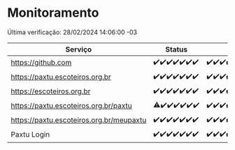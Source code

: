 # Monitoramento

Última verificação: 28/02/2024 14:06:00 -03

|Serviço|Status|Últimas 24h|
|---|---|---|
|https://github.com|<span title="2024-02-21: OK=24">✔️</span><span title="2024-02-22: OK=24">✔️</span><span title="2024-02-23: OK=24">✔️</span><span title="2024-02-24: OK=24">✔️</span><span title="2024-02-25: OK=24">✔️</span><span title="2024-02-26: OK=24">✔️</span><span title="2024-02-27: OK=18">✔️</span>|<span title="27/02/2024 15:08:00 -03 : 200">✔️</span><span title="27/02/2024 16:03:00 -03 : 200">✔️</span><span title="27/02/2024 17:06:00 -03 : 200">✔️</span><span title="27/02/2024 18:04:00 -03 : 200">✔️</span><span title="27/02/2024 19:06:00 -03 : 200">✔️</span><span title="27/02/2024 20:04:00 -03 : 200">✔️</span><span title="27/02/2024 21:28:00 -03 : 200">✔️</span><span title="27/02/2024 22:39:00 -03 : 200">✔️</span><span title="27/02/2024 23:13:00 -03 : 200">✔️</span><span title="28/02/2024 00:07:00 -03 : 200">✔️</span><span title="28/02/2024 01:08:00 -03 : 200">✔️</span><span title="28/02/2024 02:06:00 -03 : 200">✔️</span><span title="28/02/2024 03:08:00 -03 : 200">✔️</span><span title="28/02/2024 04:06:00 -03 : 200">✔️</span><span title="28/02/2024 05:08:00 -03 : 200">✔️</span><span title="28/02/2024 06:06:00 -03 : 200">✔️</span><span title="28/02/2024 07:06:00 -03 : 200">✔️</span><span title="28/02/2024 08:03:00 -03 : 200">✔️</span><span title="28/02/2024 09:10:00 -03 : 200">✔️</span><span title="28/02/2024 10:05:00 -03 : 200">✔️</span><span title="28/02/2024 11:04:00 -03 : 200">✔️</span><span title="28/02/2024 12:05:00 -03 : 200">✔️</span><span title="28/02/2024 13:07:00 -03 : 200">✔️</span><span title="28/02/2024 14:06:00 -03 : 200">✔️</span>|
|https://paxtu.escoteiros.org.br|<span title="2024-02-21: OK=24">✔️</span><span title="2024-02-22: OK=24">✔️</span><span title="2024-02-23: OK=24">✔️</span><span title="2024-02-24: OK=24">✔️</span><span title="2024-02-25: OK=24">✔️</span><span title="2024-02-26: OK=24">✔️</span><span title="2024-02-27: OK=18">✔️</span>|<span title="27/02/2024 15:08:00 -03 : 200">✔️</span><span title="27/02/2024 16:03:00 -03 : 200">✔️</span><span title="27/02/2024 17:06:00 -03 : 200">✔️</span><span title="27/02/2024 18:04:00 -03 : 200">✔️</span><span title="27/02/2024 19:06:00 -03 : 200">✔️</span><span title="27/02/2024 20:04:00 -03 : 200">✔️</span><span title="27/02/2024 21:28:00 -03 : 200">✔️</span><span title="27/02/2024 22:39:00 -03 : 200">✔️</span><span title="27/02/2024 23:13:00 -03 : 200">✔️</span><span title="28/02/2024 00:07:00 -03 : 200">✔️</span><span title="28/02/2024 01:08:00 -03 : 200">✔️</span><span title="28/02/2024 02:06:00 -03 : 200">✔️</span><span title="28/02/2024 03:08:00 -03 : 200">✔️</span><span title="28/02/2024 04:06:00 -03 : 200">✔️</span><span title="28/02/2024 05:08:00 -03 : 200">✔️</span><span title="28/02/2024 06:06:00 -03 : 200">✔️</span><span title="28/02/2024 07:06:00 -03 : 200">✔️</span><span title="28/02/2024 08:03:00 -03 : 200">✔️</span><span title="28/02/2024 09:10:00 -03 : 200">✔️</span><span title="28/02/2024 10:05:00 -03 : 200">✔️</span><span title="28/02/2024 11:04:00 -03 : 200">✔️</span><span title="28/02/2024 12:05:00 -03 : 200">✔️</span><span title="28/02/2024 13:07:00 -03 : 200">✔️</span><span title="28/02/2024 14:06:00 -03 : 200">✔️</span>|
|https://escoteiros.org.br|<span title="2024-02-21: OK=24">✔️</span><span title="2024-02-22: OK=24">✔️</span><span title="2024-02-23: OK=24">✔️</span><span title="2024-02-24: OK=24">✔️</span><span title="2024-02-25: OK=24">✔️</span><span title="2024-02-26: OK=24">✔️</span><span title="2024-02-27: OK=18">✔️</span>|<span title="27/02/2024 15:08:00 -03 : 200">✔️</span><span title="27/02/2024 16:03:00 -03 : 200">✔️</span><span title="27/02/2024 17:06:00 -03 : 200">✔️</span><span title="27/02/2024 18:04:00 -03 : 200">✔️</span><span title="27/02/2024 19:06:00 -03 : 200">✔️</span><span title="27/02/2024 20:04:00 -03 : 200">✔️</span><span title="27/02/2024 21:28:00 -03 : 200">✔️</span><span title="27/02/2024 22:39:00 -03 : 200">✔️</span><span title="27/02/2024 23:13:00 -03 : 200">✔️</span><span title="28/02/2024 00:07:00 -03 : 200">✔️</span><span title="28/02/2024 01:08:00 -03 : 200">✔️</span><span title="28/02/2024 02:06:00 -03 : 200">✔️</span><span title="28/02/2024 03:08:00 -03 : 200">✔️</span><span title="28/02/2024 04:06:00 -03 : 200">✔️</span><span title="28/02/2024 05:08:00 -03 : 200">✔️</span><span title="28/02/2024 06:06:00 -03 : 200">✔️</span><span title="28/02/2024 07:06:00 -03 : 200">✔️</span><span title="28/02/2024 08:03:00 -03 : 200">✔️</span><span title="28/02/2024 09:10:00 -03 : 200">✔️</span><span title="28/02/2024 10:05:00 -03 : 200">✔️</span><span title="28/02/2024 11:04:00 -03 : 200">✔️</span><span title="28/02/2024 12:05:00 -03 : 200">✔️</span><span title="28/02/2024 13:07:00 -03 : 200">✔️</span><span title="28/02/2024 14:06:00 -03 : 200">✔️</span>|
|https://paxtu.escoteiros.org.br/paxtu|<span title="2024-02-21: OK=23, Falhas=1">⚠️</span><span title="2024-02-22: OK=24">✔️</span><span title="2024-02-23: OK=24">✔️</span><span title="2024-02-24: OK=24">✔️</span><span title="2024-02-25: OK=24">✔️</span><span title="2024-02-26: OK=24">✔️</span><span title="2024-02-27: OK=18">✔️</span>|<span title="27/02/2024 15:08:00 -03 : 200">✔️</span><span title="27/02/2024 16:03:00 -03 : 200">✔️</span><span title="27/02/2024 17:06:00 -03 : 200">✔️</span><span title="27/02/2024 18:04:00 -03 : 200">✔️</span><span title="27/02/2024 19:06:00 -03 : 200">✔️</span><span title="27/02/2024 20:05:00 -03 : 200">✔️</span><span title="27/02/2024 21:28:00 -03 : 200">✔️</span><span title="27/02/2024 22:39:00 -03 : 200">✔️</span><span title="27/02/2024 23:13:00 -03 : 200">✔️</span><span title="28/02/2024 00:07:00 -03 : 200">✔️</span><span title="28/02/2024 01:08:00 -03 : 200">✔️</span><span title="28/02/2024 02:06:00 -03 : 200">✔️</span><span title="28/02/2024 03:08:00 -03 : 200">✔️</span><span title="28/02/2024 04:06:00 -03 : 200">✔️</span><span title="28/02/2024 05:08:00 -03 : 200">✔️</span><span title="28/02/2024 06:06:00 -03 : 200">✔️</span><span title="28/02/2024 07:06:00 -03 : 200">✔️</span><span title="28/02/2024 08:03:00 -03 : 200">✔️</span><span title="28/02/2024 09:10:00 -03 : 200">✔️</span><span title="28/02/2024 10:05:00 -03 : 200">✔️</span><span title="28/02/2024 11:04:00 -03 : 200">✔️</span><span title="28/02/2024 12:05:00 -03 : 200">✔️</span><span title="28/02/2024 13:07:00 -03 : 200">✔️</span><span title="28/02/2024 14:06:00 -03 : 200">✔️</span>|
|https://paxtu.escoteiros.org.br/meupaxtu|<span title="2024-02-21: OK=24">✔️</span><span title="2024-02-22: OK=24">✔️</span><span title="2024-02-23: OK=24">✔️</span><span title="2024-02-24: OK=24">✔️</span><span title="2024-02-25: OK=24">✔️</span><span title="2024-02-26: OK=24">✔️</span><span title="2024-02-27: OK=18">✔️</span>|<span title="27/02/2024 15:08:00 -03 : 200">✔️</span><span title="27/02/2024 16:03:00 -03 : 200">✔️</span><span title="27/02/2024 17:06:00 -03 : 200">✔️</span><span title="27/02/2024 18:04:00 -03 : 200">✔️</span><span title="27/02/2024 19:06:00 -03 : 200">✔️</span><span title="27/02/2024 20:05:00 -03 : 200">✔️</span><span title="27/02/2024 21:28:00 -03 : 200">✔️</span><span title="27/02/2024 22:39:00 -03 : 200">✔️</span><span title="27/02/2024 23:13:00 -03 : 200">✔️</span><span title="28/02/2024 00:07:00 -03 : 200">✔️</span><span title="28/02/2024 01:08:00 -03 : 200">✔️</span><span title="28/02/2024 02:06:00 -03 : 200">✔️</span><span title="28/02/2024 03:08:00 -03 : 200">✔️</span><span title="28/02/2024 04:06:00 -03 : 200">✔️</span><span title="28/02/2024 05:08:00 -03 : 200">✔️</span><span title="28/02/2024 06:06:00 -03 : 200">✔️</span><span title="28/02/2024 07:06:00 -03 : 200">✔️</span><span title="28/02/2024 08:03:00 -03 : 200">✔️</span><span title="28/02/2024 09:10:00 -03 : 200">✔️</span><span title="28/02/2024 10:05:00 -03 : 200">✔️</span><span title="28/02/2024 11:04:00 -03 : 200">✔️</span><span title="28/02/2024 12:05:00 -03 : 200">✔️</span><span title="28/02/2024 13:07:00 -03 : 200">✔️</span><span title="28/02/2024 14:06:00 -03 : 200">✔️</span>|
|Paxtu Login|<span title="2024-02-21: OK=24">✔️</span><span title="2024-02-22: OK=24">✔️</span><span title="2024-02-23: OK=24">✔️</span><span title="2024-02-24: OK=24">✔️</span><span title="2024-02-25: OK=24">✔️</span><span title="2024-02-26: OK=24">✔️</span><span title="2024-02-27: OK=18">✔️</span>|<span title="27/02/2024 15:08:00 -03 : 200">✔️</span><span title="27/02/2024 16:03:00 -03 : 200">✔️</span><span title="27/02/2024 17:06:00 -03 : 200">✔️</span><span title="27/02/2024 18:04:00 -03 : 200">✔️</span><span title="27/02/2024 19:06:00 -03 : 200">✔️</span><span title="27/02/2024 20:05:00 -03 : 200">✔️</span><span title="27/02/2024 21:28:00 -03 : 200">✔️</span><span title="27/02/2024 22:39:00 -03 : 200">✔️</span><span title="27/02/2024 23:13:00 -03 : 200">✔️</span><span title="28/02/2024 00:07:00 -03 : 200">✔️</span><span title="28/02/2024 01:08:00 -03 : 200">✔️</span><span title="28/02/2024 02:06:00 -03 : 200">✔️</span><span title="28/02/2024 03:08:00 -03 : 200">✔️</span><span title="28/02/2024 04:06:00 -03 : 200">✔️</span><span title="28/02/2024 05:08:00 -03 : 200">✔️</span><span title="28/02/2024 06:06:00 -03 : 200">✔️</span><span title="28/02/2024 07:06:00 -03 : 200">✔️</span><span title="28/02/2024 08:03:00 -03 : 200">✔️</span><span title="28/02/2024 09:10:00 -03 : 200">✔️</span><span title="28/02/2024 10:05:00 -03 : 200">✔️</span><span title="28/02/2024 11:04:00 -03 : 200">✔️</span><span title="28/02/2024 12:05:00 -03 : 200">✔️</span><span title="28/02/2024 13:07:00 -03 : 200">✔️</span><span title="28/02/2024 14:06:00 -03 : 200">✔️</span>|
